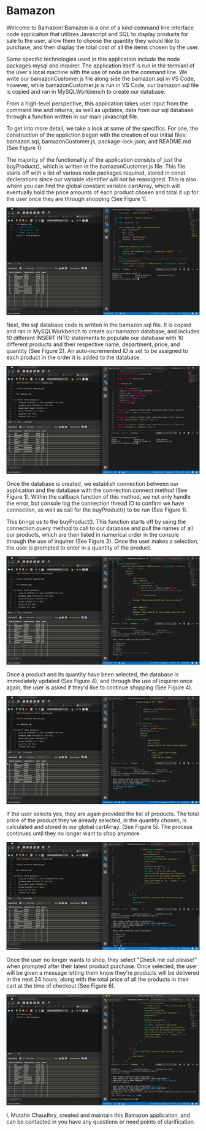 # Bamazon

Welcome to Bamazon! Bamazon is a one of a kind command line interface node applicaiton that utilizes Javascript and SQL to display products for sale to the user, allow them to choose the quantity they would like to purchase, and then display the total cost of all the items chosen by the user. 

Some specific technologies used in this application include the node packages mysql and inquirer. The application itself is run in the termianl of the user's local machine with the use of node on the command line. We write our bamazonCustomer.js file along side the bamazon.sql in VS Code, however, while bamazonCustomer.js is run in VS Code, our bamazon.sql file is copied and ran in MySQLWorkbench to create our database. 

From a high-level perspective, this application takes user input from the command line and returns, as well as updates, data from our sql database through a function written in our main javascript file. 

To get into more detail, we take a look at some of the specifics. For one, the construction of the appliction began with the creation of our initial files: bamazon.sql, bamazonCustomer.js, package-lock.json, and README.md (See Figure 1).

The majority of the functionality of the application consists of just the buyProduct(), which is written in the bamazonCustomer.js file. This file starts off with a list of various node packages required, stored in const declerations since our variable identifier will not be reassigned. This is also where you can find the global constant variable cartArray, which will eventually hold the price amounts of each product chosen and total it up for the user once they are through shopping (See Figure 1).

![Figure 1 - Initial Files and Variables](https://github.com/Mutahir-Chaudhry/bamazon/blob/master/Images/Bamazon%20Initial%20Variables.png)

Next, the sql database code is written in the bamazon.sql file. It is copied and ran in MySQLWorkbench to create our bamazon database, and includes 10 different INSERT INTO statements to populate our database with 10 different products and their respective name, department, price, and quantity (See Figure 2). An auto-incremented ID is set to be assigned to each product in the order it is added to the database.

![Figure 2 - Initial SQL Database](https://github.com/Mutahir-Chaudhry/bamazon/blob/master/Images/Bamazon%20Initial%20SQL.png)

Once the database is created, we establish connection between our application and the database with the connection.connect method (See Figure 1). Within the callback function of this method, we not only handle the error, but console log the connection thread ID to confirm we have connection, as well as call for the buyProduct() to be run (See Figure 1).

This brings us to the buyProduct(). This function starts off by using the connection.query method to call to our database and pull the names of all our products, which are then listed in numerical order in the console through the use of inquirer (See Figure 3). Once the user makes a selection, the user is prompted to enter in a quantity of the product. 

![Figure 3 - Product List, Selection, and Quantity ](https://github.com/Mutahir-Chaudhry/bamazon/blob/master/Images/Bamazon%20Products%20List.png)


Once a product and its quantity have been selected, the database is immediately updated (See Figure 4), and through the use of inquirer once again, the user is asked if they'd like to continue shopping (See Figure 4). 

![Figure 4 - SQL Database Update and Continue Shopping?](https://github.com/Mutahir-Chaudhry/bamazon/blob/master/Images/Bamazon%20SQL%20Update%20and%20Continue%20Shopping.png)


If the user selects yes, they are again provided the list of products. The total price of the product they've already selected, in the quantity chosen, is calculated and stored in our global cartArray. (See Figure 5). The process continues until they no longer want to shop anymore.

![Figure 5 - If Yes Scenario, and Cart Update](https://github.com/Mutahir-Chaudhry/bamazon/blob/master/Images/Bamazon%20If%20Yes.png)


Once the user no longer wants to shop, they select "Check me out please!" when prompted after their latest product purchase. Once selected, the user will be given a message letting them know they're products will be delivered in the next 24 hours, along with the total price of all the products in their cart at the time of checkout (See Figure 6).

![Figure 6 - If No Scenario, and Transaction Complete](https://github.com/Mutahir-Chaudhry/bamazon/blob/master/Images/Bamazon%20If%20No.png)


I, Mutahir Chaudhry, created and maintain this Bamazon application, and can be contacted in you have any questions or need points of clarification. 

